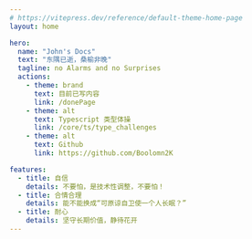 ```yaml
---
# https://vitepress.dev/reference/default-theme-home-page
layout: home

hero:
  name: "John's Docs"
  text: "东隅已逝，桑榆非晚"
  tagline: no Alarms and no Surprises
  actions:
    - theme: brand
      text: 目前已写内容
      link: /donePage
    - theme: alt
      text: Typescript 类型体操
      link: /core/ts/type_challenges
    - theme: alt
      text: Github
      link: https://github.com/Boolomn2K

features:
  - title: 自信
    details: 不要怕，是技术性调整，不要怕！
  - title: 合情合理
    details: 能不能换成“可原谅自卫使一个人长眠？”
  - title: 耐心
    details: 坚守长期价值，静待花开
---
```


